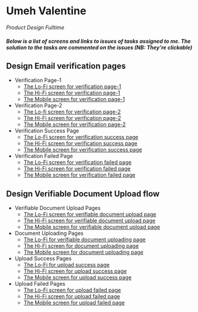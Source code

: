 # Umeh Valentine
 _Product Design Fulltime_

##### Below is a list of screens and links to issues of tasks assigned to me. The solution to the tasks are commented on the issues (NB: They're clickable)
## Design Email verification pages <br>
* Verification Page-1
    - [The Lo-Fi screen for verification page-1](https://www.figma.com/file/OnOlNH07Q0By2YOEDJIhi4/My-debtors-team-36?node-id=531%3A268)
    - [The Hi-Fi screen for verification page-1](https://www.figma.com/file/OnOlNH07Q0By2YOEDJIhi4/My-debtors-team-36?node-id=1313%3A4870)
    - [The Mobile screen for verification page-1](https://www.figma.com/file/OnOlNH07Q0By2YOEDJIhi4/My-debtors-team-36?node-id=2563%3A8515)
* Verification Page-2
    - [The Lo-fi screen for verification page-2](https://www.figma.com/file/OnOlNH07Q0By2YOEDJIhi4/My-debtors-team-36?node-id=531%3A239)
    - [The Hi-Fi screen for verification page-2](https://www.figma.com/file/OnOlNH07Q0By2YOEDJIhi4/My-debtors-team-36?node-id=1313%3A5108)
    - [The Mobile screen for verification page-2](https://www.figma.com/file/OnOlNH07Q0By2YOEDJIhi4/My-debtors-team-36?node-id=2563%3A8673)
* Verification Success Page
    - [The Lo-Fi screen for verification success page](https://www.figma.com/file/OnOlNH07Q0By2YOEDJIhi4/My-debtors-team-36?node-id=531%3A28)
    - [The Hi-Fi screen for verification success page](https://www.figma.com/file/OnOlNH07Q0By2YOEDJIhi4/My-debtors-team-36?node-id=1313%3A5152)
    - [The Mobile screen for verification success page](https://www.figma.com/file/OnOlNH07Q0By2YOEDJIhi4/My-debtors-team-36?node-id=2563%3A8702)
 * Verification Failed Page
    - [The Lo-Fi screen for verification failed page](https://www.figma.com/file/OnOlNH07Q0By2YOEDJIhi4/My-debtors-team-36?node-id=602%3A1017)
    - [The Hi-Fi screen for verification failed page](https://www.figma.com/file/OnOlNH07Q0By2YOEDJIhi4/My-debtors-team-36?node-id=1313%3A5177)
    - [The Mobile screen for verification failed page](https://www.figma.com/file/OnOlNH07Q0By2YOEDJIhi4/My-debtors-team-36?node-id=2563%3A8713)

## Design Verifiable Document Upload flow <br>
* Verifiable Document Upload Pages
    - [The Lo-Fi screen for verifiable document upload page](https://www.figma.com/file/OnOlNH07Q0By2YOEDJIhi4/My-debtors-team-36?node-id=2651%3A7375)
    - [The Hi-Fi screen for verifiable document upload page](https://www.figma.com/file/OnOlNH07Q0By2YOEDJIhi4/My-debtors-team-36?node-id=1388%3A4950)
    - [The Mobile screen for verifiable document upload page](https://www.figma.com/file/OnOlNH07Q0By2YOEDJIhi4/My-debtors-team-36?node-id=2620%3A7198)
* Document Uploading Pages
    - [The Lo-Fi for verifiable document uploading page](https://www.figma.com/file/OnOlNH07Q0By2YOEDJIhi4/My-debtors-team-36?node-id=2651%3A7788)
    - [The Hi-Fi screen for document uploading page](https://www.figma.com/file/OnOlNH07Q0By2YOEDJIhi4/My-debtors-team-36?node-id=2566%3A7712)
    - [The Mobile screen for document uploading page](https://www.figma.com/file/OnOlNH07Q0By2YOEDJIhi4/My-debtors-team-36?node-id=2620%3A7347)
* Upload Success Pages
    - [The Lo-Fi for upload success page](https://www.figma.com/file/OnOlNH07Q0By2YOEDJIhi4/My-debtors-team-36?node-id=2651%3A7504)
    - [The Hi-Fi screen for upload success page](https://www.figma.com/file/OnOlNH07Q0By2YOEDJIhi4/My-debtors-team-36?node-id=2566%3A7915)
    - [The Mobile screen for upload success page](https://www.figma.com/file/OnOlNH07Q0By2YOEDJIhi4/My-debtors-team-36?node-id=2620%3A7543)
 * Upload Failed Pages
    - [The Lo-Fi screen for upload failed page](https://www.figma.com/file/OnOlNH07Q0By2YOEDJIhi4/My-debtors-team-36?node-id=2651%3A7646)
    - [The Hi-Fi screen for upload failed page](https://www.figma.com/file/OnOlNH07Q0By2YOEDJIhi4/My-debtors-team-36?node-id=2566%3A8089)
    - [The Mobile screen for upload failed page](https://www.figma.com/file/OnOlNH07Q0By2YOEDJIhi4/My-debtors-team-36?node-id=2620%3A7719)
